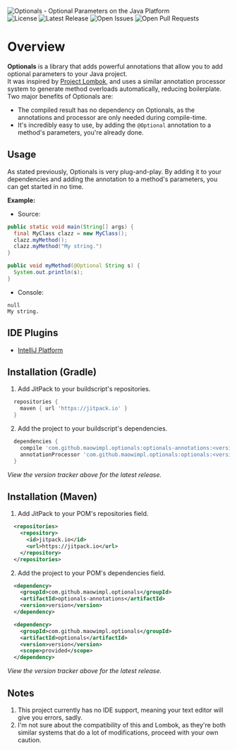 ![Optionals - Optional Parameters on the Java Platform](https://i.imgur.com/fz8ZopG.png)
<br>
![License](https://img.shields.io/github/license/maowimpl/optionals?style=flat-square)
![Latest Release](https://img.shields.io/github/v/release/maowimpl/optionals?include_prereleases&style=flat-square)
![Open Issues](https://img.shields.io/github/issues/maowimpl/optionals?style=flat-square)
![Open Pull Requests](https://img.shields.io/github/issues-pr/maowimpl/optionals?style=flat-square)

# Overview

**Optionals** is a library that adds powerful annotations that allow you to add optional parameters to your Java project.<br>
It was inspired by [Project Lombok](https://projectlombok.org/), and uses a similar annotation processor system to generate method overloads automatically, reducing boilerplate.<br>
Two major benefits of Optionals are:
* The compiled result has no dependency on Optionals, as the annotations and processor are only needed during compile-time.
* It's incredibly easy to use, by adding the `@Optional` annotation to a method's parameters, you're already done.

## Usage

As stated previously, Optionals is very plug-and-play. By adding it to your dependencies and adding the annotation to a method's parameters, you can get started in no time.<br>

**Example:**
* Source:
```java
public static void main(String[] args) {
  final MyClass clazz = new MyClass();
  clazz.myMethod();
  clazz.myMethod("My string.")
}

public void myMethod(@Optional String s) {
  System.out.println(s);
}
```
* Console:
```
null
My string.
```

## IDE Plugins

* [IntelliJ Platform](https://github.com/MaowImpl/optionals-intellij-plugin)

## Installation (Gradle)

1. Add JitPack to your buildscript's repositories.
```groovy
  repositories {
    maven { url 'https://jitpack.io' }
  }
```
2. Add the project to your buildscript's dependencies.
```groovy
  dependencies {
    compile 'com.github.maowimpl.optionals:optionals-annotations:<version>'
    annotationProcessor 'com.github.maowimpl.optionals:optionals:<version>'
  }
```
*View the version tracker above for the latest release.*

## Installation (Maven)
1. Add JitPack to your POM's repositories field.
```xml
  <repositories>
    <repository>
      <id>jitpack.io</id>
      <url>https://jitpack.io</url>
    </repository>
  </repositories>
```
2. Add the project to your POM's dependencies field.
```xml
  <dependency>
    <groupId>com.github.maowimpl.optionals</groupId>
    <artifactId>optionals-annotations</artifactId>
    <version>version</version>
  </dependency>

  <dependency>
    <groupId>com.github.maowimpl.optionals</groupId>
    <artifactId>optionals</artifactId>
    <version>version</version>
    <scope>provided</scope>
  </dependency>
```
*View the version tracker above for the latest release.*

## Notes

1. This project currently has no IDE support, meaning your text editor will give you errors, sadly.
2. I'm not sure about the compatibility of this and Lombok, as they're both similar systems that do a lot of modifications, proceed with your own caution.
